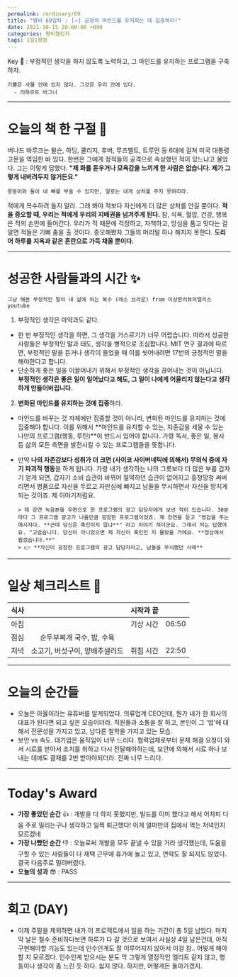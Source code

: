 ```yaml
---
permalink: /ordinary/69
title: "평비 69일차 : [⭐] 긍정적 마인드를 유지하는 데 집중하라!"
date: 2021-10-15 20:00:00 +090
categories: 평비챌린지
tags: 1일1평범
---  
```

Key 🔑 : 부정적인 생각을 하지 않도록 노력하고, 그 마인드를 유지하는 프로그램을 구축하자.
```
기쁨은 사물 안에 있지 않다. 그것은 우리 안에 있다.
  - 리하르트 바그너
```

---
# 오늘의 책 한 구절 📕
버나드 바루크는 윌슨, 하딩, 쿨리지, 후버, 루즈벨트, 트루먼 등 6대에 걸쳐 미국 대통령 고문을 역임한 바 있다. 한번은 그에게 정적들의 공격으로 속상했던 적이 있느냐고 물었다. 그는 이렇게 답했다. **"제 화를 돋우거나 모욕감을 느끼게 한 사람은 없습니다. 제가 그렇게 내버려두지 않거든요."**
```
몽둥이와 돌이 내 뼈를 부술 수 있지만, 말로는 내게 상처를 주지 못하리라.
```
적에게 복수하려 들지 말라. 그래 봐야 적보다 자신에게 더 많은 상처를 안길 뿐이다. **적을 증오할 때, 우리는 적에게 우리의 지배권을 넘겨주게 된다.** 잠, 식욕, 혈압, 건강, 행복은 적의 손안에 들어간다. 우리가 적 때문에 걱정하고, 자책하고, 앙심을 품고 잇다는 걸 알면 적들은 기뻐 춤을 출 것이다. 증오해봤자 그들의 머리털 하나 해치지 못한다. **도리어 하루를 지옥과 같은 혼란으로 가득 채울 뿐이다.**

---
# 성공한 사람들과의 시간 ✨
`그냥 해본 부정적인 말이 내 삶에 하는 복수 (레스 브라운) from 이상한리뷰의앨리스 youtube`  
1. 부정적인 생각은 마약과도 같다.  
  - 한 번 부정적인 생각을 하면, 그 생각을 거스르기가 너무 어렵습니다. 따라서 성공한 사람들은 부정적인 말과 태도, 생각을 병적으로 조심합니다. MIT 연구 결과에 따르면, 부정적인 말을 듣거나 생각이 들었을 때 이를 씻어내려면 17번의 긍정적인 말을 해야한다고 합니다.  
  - 단순하게 좋은 일을 이끌어내기 위해서 부정적인 생각을 끊어내는 것이 아닙니다. **부정적인 생각은 좋은 일이 일어났다고 해도, 그 일이 나에게 어울리지 않는다고 생각하게 만들어버립니다.**  
2. **변화된 마인드를 유지하는 것에 집중**하라.  
  - 마인드를 바꾸는 것 자체에만 집중할 것이 아니라, 변화된 마인드를 유지하는 것에 집중해야 합니다. 이를 위해서 **마인드를 유지할 수 있는, 자존감을 세울 수 있는 나만의 프로그램(행동, 루틴)**이 반드시 있어야 합니다. 가령 독서, 좋은 일, 봉사 등 삶의 모든 측면을 발전시킬 수 있는 프로그램들을 뜻합니다.  
  - 만약 **나의 자존감보다 성취가 더 크면 (사이코 사이버네틱에 의해서) 무의식 중에 자기 파괴적 행동**을 하게 됩니다. 가령 내가 생각하는 나의 그릇보다 더 많은 부를 갑자기 얻게 되면, 갑자기 소비 습관이 바뀌어 절약하던 습관이 없어지고 흥청망청 써버리면서 명품으로 자신을 두르고 자만심에 빠지고 남들을 무시하면서 자신을 망치게 되는 것이죠. 제 이야기처럼요.

        
        > 제 강연 녹음본을 우편으로 한 프로그램의 광고 담당자에게 보낸 적이 있습니다. 30분마다 그 프로그램 광고가 나올만큼 굉장한 프로그램이었죠. 제 강연을 듣고 "영감을 주는 메시지다. **근데 당신은 흑인이지 않냐**" 라고 이야기 하더군요. 그래서 저는 답했어요. "고맙습니다. 당신이 아니었으면 제 자신이 흑인인 지 몰랐을 거에요. **정상에서 뵙겠습니다.**"  
        > 👉 **자신이 굉장한 프로그램의 광고 담당자라고, 남들을 무시했던 사례**  

---
# 일상 체크리스트 📃

| 식사 |  | 시작과 끝 |  |
|:----:|:----:|:----:|:----:|
| 아침 |  | 기상 시간 | 06:50 |
| 점심 | 순두부찌개 국수, 밥, 수육 |  |  |
| 저녁 | 소고기, 버섯구이, 양배추샐러드 | 취침 시간 | 22:50 |

---
# 오늘의 순간들
- 오늘은 아옳이라는 유튜버를 알게되었다. 의류업계 CEO인데, 뭔가 내가 한 회사의 대표가 된다면 되고 싶은 모습이더라. 직원들과 소통을 잘 하고, 본인이 그 '업'에 대해서 전문성을 가지고 있고, 남다른 철학을 가지고 있는 모습.
- 보안 vs 속도. 대기업은 움직임이 너무 느리다. 협력업체로부터 문제 해결 요청이 와서 시료를 받아서 조치를 취하고 다시 전달해야하는데, 보안에 의해서 시료 하나 보내는 데에도 결재를 2번 받아야되더라. 진짜 너무 느리다.

---
# Today's Award
- **가장 좋았던 순간** 👍 : 개발을 다 하지 못했지만, 빌드를 이미 했다고 해서 어차피 다음 주로 밀리는구나 생각하고 일찍 퇴근했다! 이게 얼마만의 집에서 먹는 저녁인지 모르겠네
- **가장 나빴던 순간** 👎 : 오늘로써 개발을 모두 끝낼 수 있을 거라 생각했는데, 도움을 구할 수 있는 사람들이 다 재택 근무에 휴가에 놀고 있고, 연락도 잘 되지도 않았다. 결국 다음주로 밀려버렸다.
- **오늘의 성과** 😎 : PASS

---
# 회고 (DAY)
- 이제 주말을 제외하면 내가 이 프로젝트에서 일을 하는 기간이 총 5일 남았다. 마지막 날은 철수 준비하다보면 하루가 다 갈 것으로 보여서 사실상 4일 남은건데, 아직 구현해야할 기능도 있는데 인수인계도 잘 이루어지지 않아서 이걸 참.. 어떻게 해야할 지 모르겠다. 인수인계 받으시는 분도 막 그렇게 열정적인 엘리트 같지 않고, 행동이나 생각이 좀 느린 듯 하다. 쉽지 않다. 하지만, 어떻게든 돌아가겠지.